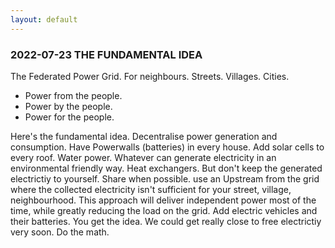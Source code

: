 ```yaml
---
layout: default
---
```


### 2022-07-23 THE FUNDAMENTAL IDEA

The Federated Power Grid. For neighbours. Streets. Villages. Cities.

- Power from the people.
- Power by the people.
- Power for the people.

Here's the fundamental idea. Decentralise power generation and consumption. Have Powerwalls (batteries) in every house. Add solar cells to every roof. Water power. Whatever can generate electricity in an environmental friendly way. Heat exchangers. But don't keep the generated electrictiy to yourself. Share when possible. use an Upstream from the grid where the collected electricity isn't sufficient for your street, village, neighbourhood. This approach will deliver independent power most of the time, while greatly reducing the load on the grid. Add electric vehicles and their batteries. You get the idea. We could get really close to free electrictiy very soon. Do the math.